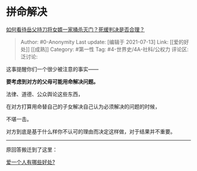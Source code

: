 # 拼命解决
[如何看待岳父持刀将女婿一家捅杀灭门？死缓判决是否合理？](https://www.zhihu.com/question/453398263/answer/1825213617)

> Author: #0-Anonymity
> Last update: [编辑于 2021-07-13]
> Link: [[爱的好处]] [[成熟]]
> Category: #第一性
> Tag: #4-世界史/4A-社科/公权力
> 评论区:
> 泛讨论:

这事提醒你们一个很少被注意的事实——

**要考虑到对方的父母可能用命解决问题。**

法律、道德、公众舆论这些东西，

在对方打算用命替自己的子女解决自己认为必须解决的问题的时候，

不堪一击。

对方到底是基于什么样你不认可的理由而决定这样做，对于结果并不重要。

---

原回答搬迁到了这里：

[爱一个人有哪些好处?](https://www.zhihu.com/question/399284396/answer/1825400028)

